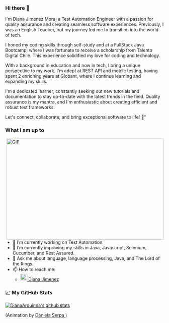### Hi there 👋 

I'm Diana Jimenez Mora, a Test Automation Engineer with a passion for quality assurance and creating seamless software experiences. Previously, I was an English Teacher, but my journey led me to transition into the world of tech.

I honed my coding skills through self-study and at a FullStack Java Bootcamp, where I was fortunate to receive a scholarship from Talento Digital Chile. This experience solidified my love for coding and technology.

With a background in education and now in tech, I bring a unique perspective to my work. I'm adept at REST API and mobile testing, having spent 2 enriching years at Globant, where I continue learning and expanding my skills.

I'm a dedicated learner, constantly seeking out new tutorials and documentation to stay up-to-date with the latest trends in the field. Quality assurance is my mantra, and I'm enthusiastic about creating efficient and robust test frameworks.

Let's connect, collaborate, and bring exceptional software to life! 🚀"

### What I am up to
<img align="right" alt="GIF" src="https://miro.medium.com/max/700/0*K2WLMTExLyida7OR.gif" width="500" height="320" /> 

- 🔭 I’m currently working on Test Automation.
- 🌱 I’m currently improving my skills in Java, Javascript, Selenium, Cucumber, and Rest Assured.
- 💬 Ask me about language, language processing, Java, and The Lord of the Rings.
- 📫 How to reach me: 
  - <img alt="Diana's Linkedin" width="22px" src="https://cdn.jsdelivr.net/npm/simple-icons@v3/icons/linkedin.svg" /><a href="https://www.linkedin.com/in/dianajimenezmora"> Diana Jimenez </a>

### 📈 My GitHub Stats

[![DianaArduinna's github stats](https://github-readme-stats.vercel.app/api?username=DianaArduinna&show_icons=true&theme=tokyonight)](https://github.com/anuraghazra/github-readme-stats)




(Animation by <a href="https://dribbble.com/daniserpa"> Daniela Serpa </a>)
